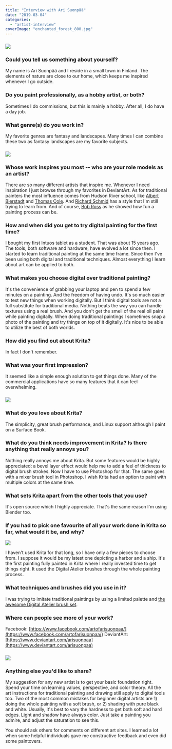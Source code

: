 ```yaml
---
title: "Interview with Ari Suonpää"
date: "2019-03-04"
categories: 
  - "artist-interview"
coverImage: "enchanted_forest_800.jpg"
---
```


### ![](images/beauty_among_blossoms_800.jpg)

### Could you tell us something about yourself?

My name is Ari Suonpää and I reside in a small town in Finland. The elements of nature are close to our home, which keeps me inspired whenever I go outside.

### Do you paint professionally, as a hobby artist, or both?

Sometimes I do commissions, but this is mainly a hobby. After all, I do have a day job.

### What genre(s) do you work in?

My favorite genres are fantasy and landscapes. Many times I can combine these two as fantasy landscapes are my favorite subjects.

### ![](images/lazy_summer_day_2_800.jpg)

### Whose work inspires you most -- who are your role models as an artist?

There are so many different artists that inspire me. Whenever I need inspiration I just browse through my favorites in DeviantArt. As for traditional painters the most influence comes from Hudson River school, like [Albert Bierstadt](https://www.albertbierstadt.org/) and [Thomas Cole](https://thomascole.org/). And [Richard Schmid](https://www.richardschmid.com/) has a style that I'm still trying to learn from. And of course, [Bob Ross](https://www.youtube.com/channel/UCxcnsr1R5Ge_fbTu5ajt8DQ) as he showed how fun a painting process can be.

### How and when did you get to try digital painting for the first time?

I bought my first Intuos tablet as a student. That was about 15 years ago. The tools, both software and hardware, have evolved a lot since then. I started to learn traditional painting at the same time frame. Since then I've been using both digital and traditional techniques. Almost everything I learn about art can be applied to both.

### What makes you choose digital over traditional painting?

It's the convenience of grabbing your laptop and pen to spend a few minutes on a painting. And the freedom of having undo. It's so much easier to test new things when working digitally. But I think digital tools are not a full substitute for traditional media. Nothing beats the way you can handle textures using a real brush. And you don't get the smell of the real oil paint while painting digitally. When doing traditional paintings I sometimes snap a photo of the painting and try things on top of it digitally. It's nice to be able to utilize the best of both worlds.

### How did you find out about Krita?

In fact I don't remember.

### What was your first impression?

It seemed like a simple enough solution to get things done. Many of the commercial applications have so many features that it can feel overwhelming.

### ![](images/squirrel_800.jpg)

### What do you love about Krita?

The simplicity, great brush performance, and Linux support although I paint on a Surface Book.

### What do you think needs improvement in Krita? Is there anything that really annoys you?

Nothing really annoys me about Krita. But some features would be highly appreciated: a bevel layer effect would help me to add a feel of thickness to digital brush strokes. Now I have to use Photoshop for that. The same goes with a mixer brush tool in Photoshop. I wish Krita had an option to paint with multiple colors at the same time.

### What sets Krita apart from the other tools that you use?

It's open source which I highly appreciate. That's the same reason I'm using Blender too.

### If you had to pick one favourite of all your work done in Krita so far, what would it be, and why?

![](images/harbor_800.jpg)

I haven't used Krita for that long, so I have only a few pieces to choose from. I suppose it would be my latest one depicting a harbor and a ship. It's the first painting fully painted in Krita where I really invested time to get things right. It used the Digital Atelier brushes through the whole painting process.

### What techniques and brushes did you use in it?

I was trying to imitate traditional paintings by using a limited palette and [the awesome Digital Atelier brush set](https://krita.org/en/item/introducing-digital-atelier-a-painterly-brush-preset-pack-by-ramon-miranda-with-tutorial-videos/).

### Where can people see more of your work?

Facebook: [https://www.facebook.com/artofarisuonpaa/](https://www.facebook.com/artofarisuonpaa/) DeviantArt: [https://www.deviantart.com/arisuonpaa](https://www.deviantart.com/arisuonpaa)

### ![](images/enchanted_forest_800.jpg)

### Anything else you'd like to share?

My suggestion for any new artist is to get your basic foundation right. Spend your time on learning values, perspective, and color theory. All the art instructions for traditional painting and drawing still apply to digital tools too. Two of the most common mistakes for beginner digital artists are 1) doing the whole painting with a soft brush, or 2) shading with pure black and white. Usually, it's best to vary the hardness to get both soft and hard edges. Light and shadow have always color. Just take a painting you admire, and adjust the saturation to see this.

You should ask others for comments on different art sites. I learned a lot when some helpful individuals gave me constructive feedback and even did some paintovers.
